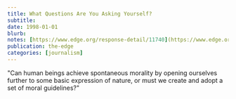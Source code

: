 ```yaml
---
title: What Questions Are You Asking Yourself?
subtitle: 
date: 1998-01-01
blurb: 
notes: [https://www.edge.org/response-detail/11740](https://www.edge.org/response-detail/11740 "https://www.edge.org/response-detail/11740")
publication: the-edge
categories: [journalism]
---
```


"Can human beings achieve spontaneous morality by opening ourselves further to some basic expression of nature, or must we create and adopt a set of moral guidelines?"

